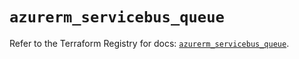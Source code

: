 # `azurerm_servicebus_queue`

Refer to the Terraform Registry for docs: [`azurerm_servicebus_queue`](https://registry.terraform.io/providers/hashicorp/azurerm/3.111.0/docs/resources/servicebus_queue).
